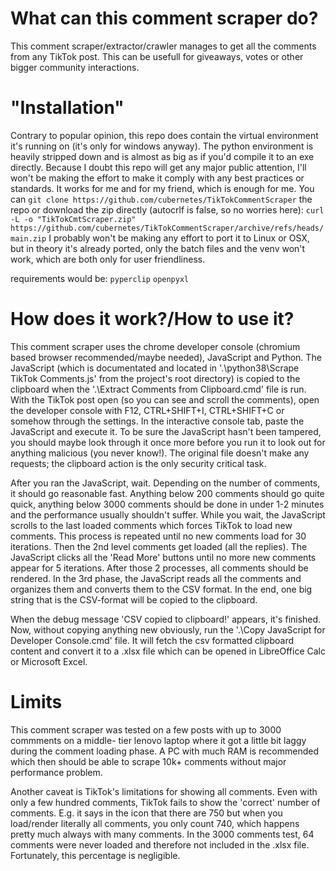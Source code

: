 # What can this comment scraper do?
This comment scraper/extractor/crawler manages to get all the comments
from any TikTok post. This can be usefull for giveaways, votes or other bigger
community interactions.

# "Installation"
Contrary to popular opinion, this repo does contain the virtual environment it's
running on (it's only for windows anyway). The python environment is heavily
stripped down and is almost as big as if you'd compile it to an exe directly.
Because I doubt this repo will get any major public attention, I'll won't be
making the effort to make it comply with any best practices or standards.
It works for me and for my friend, which is enough for me. You can
`git clone https://github.com/cubernetes/TikTokCommentScraper`
the repo or download the zip directly (autocrlf is false, so no worries here):
```curl -L -o "TikTokCmtScraper.zip" https://github.com/cubernetes/TikTokCommentScraper/archive/refs/heads/main.zip```
I probably won't be making any effort to port it to Linux or OSX, but in theory
it's already ported, only the batch files and the venv won't work, which are both
only for user friendliness.

requirements would be:
`pyperclip`
`openpyxl`

# How does it work?/How to use it?
This comment scraper uses the chrome developer console (chromium based browser
recommended/maybe needed), JavaScript and Python. The JavaScript (which is
documentated and located in '.\python38\Scrape TikTok Comments.js' from the
project's root directory) is copied to the clipboard when the '.\Extract
Comments from Clipboard.cmd' file is run. With the TikTok post open (so you can
see and scroll the comments), open the developer console with F12,
CTRL+SHIFT+I, CTRL+SHIFT+C or somehow through the settings. In the interactive
console tab, paste the JavaScript and execute it. To be sure the JavaScript
hasn't been tampered, you should maybe look through it once more before you run
it to look out for anything malicious (you never know!). The original file
doesn't make any requests; the clipboard action is the only security critical
task.

After you ran the JavaScript, wait. Depending on the number of comments, it
should go reasonable fast. Anything below 200 comments should go quite quick,
anything below 3000 comments should be done in under 1-2 minutes and the
performance usually shouldn't suffer. While you wait, the JavaScript scrolls to
the last loaded comments which forces TikTok to load new comments. This process
is repeated until no new comments load for 30 iterations. Then the 2nd level
comments get loaded (all the replies). The JavaScript clicks all the 'Read
More' buttons until no more new comments appear for 5 iterations. After those 2
processes, all comments should be rendered. In the 3rd phase, the JavaScript
reads all the comments and organizes them and converts them to the CSV format.
In the end, one big string that is the CSV-format will be copied to the
clipboard.

When the debug message 'CSV copied to clipboard!' appears, it's finished. Now,
without copying anything new obviously, run the '.\Copy JavaScript for
Developer Console.cmd' file. It will fetch the csv formatted clipboard content
and convert it to a .xlsx file which can be opened in LibreOffice Calc or
Microsoft Excel.

# Limits
This comment scraper was tested on a few posts with up to 3000 commments on a
middle- tier lenovo laptop where it got a little bit laggy during the comment
loading phase. A PC with much RAM is recommended which then should be able to
scrape 10k+ comments without major performance problem.

Another caveat is TikTok's limitations for showing all comments. Even with only
a few hundred comments, TikTok fails to show the 'correct' number of comments.
E.g. it says in the icon that there are 750 but when you load/render literally
all comments, you only count 740, which happens pretty much always with many
comments. In the 3000 comments test, 64 comments were never loaded and
therefore not included in the .xlsx file. Fortunately, this percentage is
negligible.
